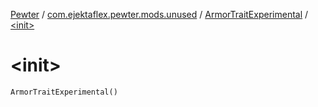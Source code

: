 [Pewter](../../index.md) / [com.ejektaflex.pewter.mods.unused](../index.md) / [ArmorTraitExperimental](index.md) / [&lt;init&gt;](./-init-.md)

# &lt;init&gt;

`ArmorTraitExperimental()`